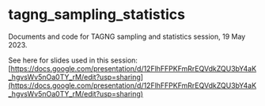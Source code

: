 # tagng_sampling_statistics
Documents and code for TAGNG sampling and statistics session, 19 May 2023.

See here for slides used in this session: [https://docs.google.com/presentation/d/12FlhFFPKFmRrEQVdkZQU3bY4aK_hgvsWv5nOa0TY_rM/edit?usp=sharing](https://docs.google.com/presentation/d/12FlhFFPKFmRrEQVdkZQU3bY4aK_hgvsWv5nOa0TY_rM/edit?usp=sharing)
